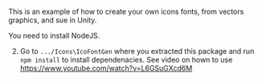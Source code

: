 

This is an example of how to create your own icons fonts, from vectors graphics, and sue in Unity. 

You need to install NodeJS.

2. Go to `.../Icons\IcoFontGen` where you extracted this package and run `npm install` to install dependenacies. 
See video on hown to use https://www.youtube.com/watch?v=L6GSuGXcd6M

